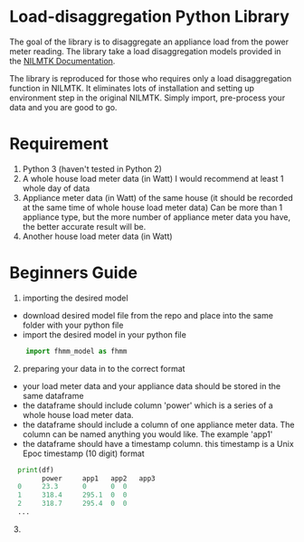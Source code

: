 # Load-disaggregation Python Library

The goal of the library is to disaggregate an appliance load from the power meter reading. The library take a load disaggregation models provided in the [NILMTK Documentation](https://github.com/nilmtk/nilmtk/tree/master/docs/manual).

The library is reproduced for those who requires only a load disaggregation function in NILMTK. It eliminates lots of installation and setting up environment step in the original NILMTK. Simply import, pre-process your data and you are good to go.

# Requirement
1. Python 3 (haven't tested in Python 2)
2. A whole house load meter data (in Watt)
  I would recommend at least 1 whole day of data
3. Appliance meter data (in Watt) of the same house (it should be recorded at the same time of whole house load meter data)
  Can be more than 1 appliance type, but the more number of appliance meter data you have, the better accurate result will be.
4. Another house load meter data (in Watt)

# Beginners Guide
1. importing the desired model
  - download desired model file from the repo and place into the same folder with your python file
  - import the desired model in your python file
```python
	import fhmm_model as fhmm
```
2. preparing your data in to the correct format
  - your load meter data and your appliance data should be stored in the same dataframe
  - the dataframe should include column 'power' which is a series of a whole house load meter data.
  - the dataframe should include a column of one appliance meter data. The column can be named anything you would like. The example 'app1'
  - the dataframe should have a timestamp column. this timestamp is a Unix Epoc timestamp (10 digit) format

```python
  print(df)
        power     app1	 app2	app3
  0     23.3      0      0	0
  1     318.4     295.1  0	0
  2     318.7     295.4  0	0
  ...
```

3. 

